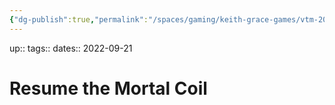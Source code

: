 ```yaml
---
{"dg-publish":true,"permalink":"/spaces/gaming/keith-grace-games/vtm-2022/areas/notes/resume-the-mortal-coil/","dgHomeLink":true,"dgPassFrontmatter":true}
---
```


up:: 
tags:: 
dates:: 2022-09-21

# Resume the Mortal Coil
